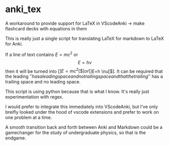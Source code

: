 # anki_tex
A workaround to provide support for LaTeX in VScodeAnki -> make flashcard decks with equations in them

This is really just a single script for translating LaTeX for markdown to LaTeX for Anki.

If a line of text contains $E=mc^2$ or $$E=h \nu$$ then it will be turned into [$]E=mc^2[\$] or [$]E=h \nu[\$]. It can be required that the leading '$' has a leading space and no trailing space and that the trailing '$' has a trailing space and no leading space.

This script is using python because that is what I know. It's really just experimentation with regex.

I would prefer to integrate this immediately into VScodeAnki, but I've only breifly looked under the hood of vscode extensions and prefer to work on one problem at a time.

A smooth transition back and forth between Anki and Markdown could be a gamechanger for the study of undergraduate physics, so that is the endgame.
